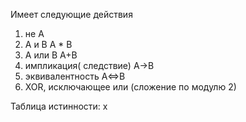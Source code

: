 Имеет следующие действия
1) не A  
2) А и B    A * B
3) А или B   A+B
4) импликация( следствие) А->B
5) эквивалентность A<=>B
6) XOR, исключающее или (сложение по модулю 2) 

Таблица истинности:
x 